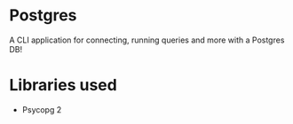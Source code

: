 # Postgres 
A CLI application for connecting, running queries and more with a Postgres DB!

# Libraries used
- Psycopg 2

